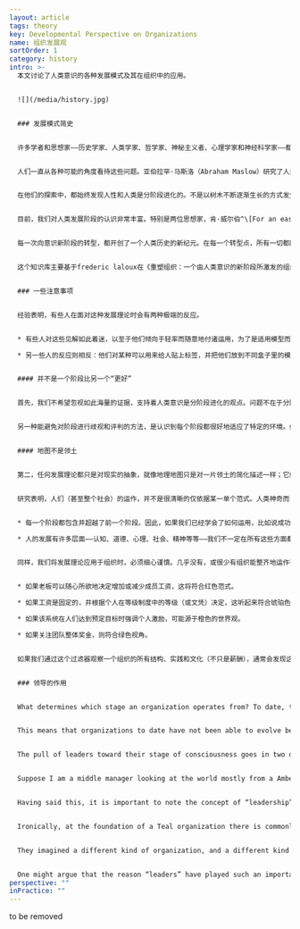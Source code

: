 ```yaml
---
layout: article
tags: theory
key: Developmental Perspective on Organizations
name: 组织发展观
sortOrder: 1
category: history
intro: >-
  本文讨论了人类意识的各种发展模式及其在组织中的应用。


  ![](/media/history.jpg)


  ### 发展模式简史


  许多学者和思想家——历史学家、人类学家、哲学家、神秘主义者、心理学家和神经科学家——都在探讨这样一个问题：*人类是如何从最早的人类意识形式进化到现代这种复杂意识的？*也有人探讨一个相关的问题：*我们今天的人类如何从出生时的相对简单的意识形式进化到成年的完全成熟？*


  人们一直从各种可能的角度看待这些问题。亚伯拉罕·马斯洛（Abraham Maslow）研究了人类需求如何随着人类的旅程而进化，从基本的生理需求到自我实现。其他人则从世界观（Gebser等人）、认知能力（Piaget）、价值观（Graves）、道德发展（Kohlberg、Gilligan）、自我认同（Loevinger）、灵性（Fowler）、领导力（Cook Greuter、Kegan、Torbert）等角度来看待意识发展。


  在他们的探索中，都始终发现人性和人类是分阶段进化的。不是以树木不断逐渐生长的方式发生进化，而是通过突如其来的转型蜕变而进化，就像毛毛虫变成蝴蝶，蝌蚪变成青蛙。


  目前，我们对人类发展阶段的认识非常丰富。特别是两位思想家，肯·威尔伯^\[For an easy introduction: Wilber, Ken. A brief history of everything. Boston: Shambhala Publications, 1996. For a more complete overview: Wilber, Ken. Integral Psychology. Boston: Shambhala Publications, 2000. ] 和珍妮·韦德^\[Wade, Jenny. Changes of Mind: A Holonomic Theory of the Evolution of Consciousness. Albany: State University of New York Press, 1996.]―对所有主要的阶段模型进行了大量的比较和对比，并发现了很强的收敛性。每一个模型都可能着眼于大山的某一面（例如，一个着眼于需求，另一个着眼于认知），但似乎是在看同一座山。虽然他们经常选择不同的名称来指代这些阶段，或者有时会以不同的方式对阶段进行细分或重组，但潜在本质观点是相同的——就像华氏度和摄氏度用不同的标签认识到，水在某一点冻结，在另一点沸腾。这一发展观点已经得到了来自海量数据库的可靠证据支持；Jane Loevinger、Susanne Cook Greuter、Bill Torbert和Robert Kegan以及其他一些学者，已经在不同文化、组织和企业环境中的成千上万人中，成功测试了这个分阶段理论。^\[Laloux, Frederic (2014-02-09). Reinventing Organizations: A Guide to Creating Organizations Inspired by the Next Stage of Human Consciousness (Kindle Location 493-501). Nelson Parker. Kindle Edition.]


  每一次向意识新阶段的转型，都开创了一个人类历史的新纪元。在每一个转型点，所有一切都同时发生变化：社会（从家族到部落再到帝国再到民族国家）；经济（从觅食到园艺、农业和工业化）；权力结构；宗教的作用。只有一个方面还没有得到太多的关注：每当人类意识进入一个新阶段，我们的协作能力也都出现了突破，带来了一种新的组织模式。我们今天所知道的组织仅仅是我们当前世界观、当前发展阶段的表现。每一次，作为一个物种，我们改变了自己对世界的看法时，都创造产生了更强大的组织模式。^\[Laloux, Frederic (2014-02-09). Reinventing Organizations: A Guide to Creating Organizations Inspired by the Next Stage of Human Consciousness (Kindle Locations 476-506). Nelson Parker. Kindle Edition.]


  这个知识库主要基于frederic laloux在《重塑组织：一个由人类意识的新阶段所激发的组织创建指南》的著作内容。在他的书中，Laloux试图对人类组织发展的各个阶段进行分类。他描述这些阶段的方式借鉴了许多组织研究者的经验，包括上面提到的那些，但特别借鉴的是肯·威尔伯和珍妮·韦德的荟萃分析。正如Wilber的（主权）积分理论一样，Laloux的著作和本维基知识库，都用色彩命名了每个发展阶段（彩虹、脉轮）。需要注意的是，虽然这里对阶段的描述通常与（主权）积分理论相一致，但可能并不总是完全一致。


  ### 一些注意事项


  经验表明，有些人在面对这种发展理论时会有两种极端的反应。


  * 有些人对这些见解如此着迷，以至于他们倾向于轻率而随意地付诸运用，为了是适用模型而过分简化了现实。

  * 另一些人的反应则相反：他们对某种可以用来给人贴上标签，并把他们放到不同盒子里的模型感到非常不舒服，以至于他们拒绝接受人类进化可以被分为发展阶段之类的观点。他们认为这种分阶段的概念是精英主义，意味着某些人在某种程度上比其他人更好。


  #### 并不是一个阶段比另一个“更好”


  首先，我们不希望忽视如此海量的证据，支持着人类意识是分阶段进化的观点。问题不在于分阶段是否是个事实，而在于我们如何看待阶段。当我们认为后期阶段一定比早期阶段“更好”时，我们就会陷入困境；一个更有效的解释是，后期阶段只是处理世界的“更复杂”方式。例如，一个从本着多元绿色运作的人，可能有能力整合人们互相冲突的观点，而依据冲动红色运作的人很可能无法做到这个。同时，每个层面都有自己的光影，有自己健康不健康的表达。例如，橙色的现代性，尽管带来很多促进生命的进步，但是也以一种以前阶段所无法做到的方式和规模改变（破坏）了地球。


  另一种能避免对阶段进行歧视和评判的方法，是认识到每个阶段都很好地适应了特定的环境。如果我们陷入了一场内战，暴徒袭击我们的房子，冲动的红色将是用来思考和行动的最佳模式，可以更有效的保卫自己。另一方面，在后工业社会的和平时期，红色的功能就不如某些后期阶段有用。^\[Laloux, Frederic (2014-02-09). Reinventing Organizations: A Guide to Creating Organizations Inspired by the Next Stage of Human Consciousness (Kindle Locations 996-1004). Nelson Parker. Kindle Edition.]


  #### 地图不是领土


  第二，任何发展理论都只是对现实的抽象，就像地理地图只是对一片领土的简化描述一样；它给我们提供了一些区分方式，帮助我们去理解复杂而潜在的现实，但它不能声称提供了对现实的全面描绘。关键是要把这些模型作为有用的指南，帮助我们更丰富地了解生命的非凡复杂性。


  研究表明，人们（甚至整个社会）的运作，并不是很清晰的仅依据某一单个范式。人类神奇而复杂，不能被简化为单一的阶段：


  * 每一个阶段都包含并超越了前一个阶段。因此，如果我们已经学会了如何运用，比如说成功导向的橙色，但仍然有能力在适当的时候，兼用墨守成规的琥珀色或冲动的红色作出反应。反之也可能：如果（红-橙的）我们被一群依据后期模式运作的人包围，比如说多元化的绿色，我们可以暂时表现出绿色行为，尽管我们的意识还没有融合到这个阶段。

  * 人的发展有许多层面——认知、道德、心理、社会、精神等等——我们不一定在所有这些方面都以同样的速度成长。例如，我们可能已经将橙色认知内化，并正在经营一家创新企业。但在精神层面，我们却依然信奉琥珀色基督教原教旨主义信仰。^\[Laloux, Frederic (2014-02-09). Reinventing Organizations: A Guide to Creating Organizations Inspired by the Next Stage of Human Consciousness (Kindle Location 1009-1016). Nelson Parker. Kindle Edition.]


  同样，我们将发展理论应用于组织时，必须细心谨慎。几乎没有，或很少有组织能整齐地运作于某单一阶段。但是，如果我们观察一个组织的结构及其实践流程，以及它的文化元素，我们就可以大体上看出这些特征萌芽于何种的世界观。让我们以薪酬为主题来说明这一点：


  * 如果老板可以随心所欲地决定增加或减少成员工资，这将符合红色范式。

  * 如果工资是固定的，并根据个人在等级制度中的等级（或文凭）决定，这听起来符合琥珀色的观点。

  * 如果该系统在人们达到预定目标时强调个人激励，可能源于橙色的世界观。

  * 如果关注团队整体奖金，则符合绿色视角。


  如果我们通过这个过滤器观察一个组织的所有结构、实践和文化（不只是薪酬），通常会发现这些组织特征并不是随机分散在各个阶段和意识颜色中，而是围绕着一个重心聚集在一起，基本上符合某个特定阶段的色彩。


  ### 领导的作用


  What determines which stage an organization operates from? To date, the answer has been - the stage through which its leadership tends to look at the world . Consciously or unconsciously, leaders put in place organizational structures, practices, and cultures that make sense to them, that correspond to their way of dealing with the world.


  This means that organizations to date have not been able to evolve beyond its leadership’s stage of development. The practice of defining a set of shared values and a mission statement provides a good illustration. Because this practice is in good currency, leaders in Orange Organizations increasingly feel obliged to have a task force come up with some values and a mission statement. But looking to values and mission statements to inform decisions only makes sense as of the Green paradigm. In Orange, the yardstick for decisions is success: Let’s go with what will deliver top- or bottom-line results. In Orange organization’s, leadership might pay lip service to the values; but when the rubber hits the road and leaders have to choose between profits and values, they will predictably go for the former. They cannot uphold a practice and a culture (in this case, a values-driven culture) that stems from a later stage of development.


  The pull of leaders toward their stage of consciousness goes in two directions: they can pull “back” practices from later stages (rendering them ineffective as in the previous example), but they can also exert a strong pull “forward.” The structure, practices, and culture they put in place can help employees adopt behaviors of more complex paradigms that they as individuals have not yet fully integrated.


  Suppose I am a middle manager looking at the world mostly from a Amber perspective. My natural style with my subordinates would be to interact in very hierarchical ways, telling them exactly what they need to do and how they need to do it. Now let’s say I work in a Green Organization, where my leaders urge me to empower employees that work for me. All around me I see other managers giving their subordinates lots of leeway. Twice a year, I receive 360-degree feedback, including from my direct reports, telling me how well I’m doing on empowerment (which can affect my bonus); every six months, I’m asked to sit down with my team and discuss how well we are doing in living company values (which include empowerment). Within such a strong context of Green culture and practices, I’m likely to espouse some Green management skills and behaviors. The context has pulled me up, leading me to operate in more complex ways than I would if left to my own devices. And just perhaps, over time, when I’m ready for it, the context will help me grow and genuinely integrate into that paradigm.^\[Laloux, Frederic (2014-02-09). Reinventing Organizations: A Guide to Creating Organizations Inspired by the Next Stage of Human Consciousness (Kindle Location 1068-1076). Nelson Parker. Kindle Edition.]


  Having said this, it is important to note the concept of “leadership” is different in Teal. While earlier stages of organizational development relied fundamentally on a hierarchical power structure, with someone clearly “in charge”, Teal rejects the notion of a fixed hierarchy. The Teal organization is self-organizing and self-managing.


  Ironically, at the foundation of a Teal organization there is commonly a strong leader who, sensing the potential, initiates the sharing of power: Jean-Francois Zobrist at FAVI, Chris Rufer at Morning Star, and Jos de Blok at Buurtzorg are good examples.


  They imagined a different kind of organization, and a different kind of leadership: a leadership that is distributed, emergent and unpredictable. Anyone can lead—subject to an advice process—based on opportunity, circumstance and/or imagination.


  One might argue that the reason “leaders” have played such an important role in Teal organizations to date is because these organizations (and we as a civilization) are making a transition from earlier stages reliant on the traditional type of leader. Perhaps in the not too distant future, Teal organizations will fully and truly emerge without assistance from a single or small group of enlightened individuals.
perspective: ""
inPractice: ""
---
```

to be removed
